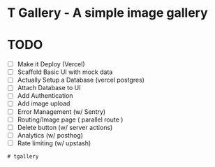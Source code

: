 # T Gallery - A simple image gallery

# TODO

- [ ] Make it Deploy (Vercel)
- [ ] Scaffold Basic UI with mock data
- [ ] Actually Setup a Database (vercel postgres)
- [ ] Attach Database to UI
- [ ] Add Authentication
- [ ] Add image upload
- [ ] Error Management (w/ Sentry)
- [ ] Routing/Image page ( parallel route )
- [ ] Delete button (w/ server actions)
- [ ] Analytics (w/ posthog)
- [ ] Rate limiting (w/ upstash)
```
# tgallery
